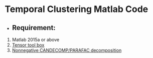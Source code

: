 # Temporal Clustering Matlab Code

- ## Requirement:

1. Matlab 2015a or above 
2. [Tensor tool box](https://software.sandia.gov/trac/TensorToolbox)
3. [Nonnegative CANDECOMP/PARAFAC decomposition](http://www.math.ucla.edu/~wotaoyin/papers/bcu/ncp/index.html)

